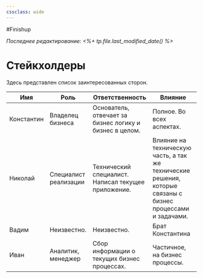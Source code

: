 ```yaml
---
cssclass: wide
---
```


#Finishup


*Последнее редактирование: <%+ tp.file.last_modified_date() %>*


# Стейкхолдеры

Здесь представлен список заинтересованных сторон. 

| Имя        | Роль                  | Ответственность                                          | Влияние                                                                                                     |
| ---------- | --------------------- | -------------------------------------------------------- | ----------------------------------------------------------------------------------------------------------- |
| Константин | Владелец бизнеса      | Основатель, отвечает за бизнес логику  и бизнес в целом. | Полное. Во всех аспектах.                                                                                   |
| Николай    | Специалист реализации | Технический специалист. Написал текущее приложение.      | Влияние на техническую часть, а так же технические решения, которые связаны с бизнес процессами и задачами. |
| Вадим      |  Неизвестно.                     | Неизвестно.                                              | Брат Константина                                                                                            |
| Иван       | Аналитик, менеджер    | Сбор информации о текущих бизнес процессах.              | Частичное, на бизнес процессы.                                                                              |

